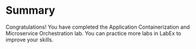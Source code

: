 # Summary

Congratulations! You have completed the Application Containerization and Microservice Orchestration lab. You can practice more labs in LabEx to improve your skills.
